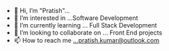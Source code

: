- 👋 Hi, I’m "Pratish"...
- 👀 I’m interested in ...Software Development
- 🌱 I’m currently learning ... Full Stack Development
- 💞️ I’m looking to collaborate on ... Front End projects
- 📫 How to reach me ...pratish.kumar@outlook.com

<!---
pratish-4/pratish-4 is a ✨ special ✨ repository because its `README.md` (this file) appears on your GitHub profile.
You can click the Preview link to take a look at your changes.
--->
